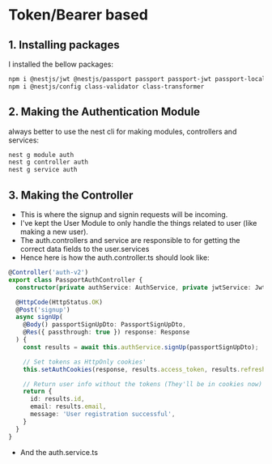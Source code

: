 # Token/Bearer based

## 1. Installing packages
I installed the bellow packages:
```bash
npm i @nestjs/jwt @nestjs/passport passport passport-jwt passport-local
npm i @nestjs/config class-validator class-transformer
```

## 2. Making the Authentication Module
always better to use the nest cli for making modules, controllers and services:
```bash
nest g module auth
nest g controller auth
nest g service auth
```

## 3. Making the Controller
- This is where the signup and signin requests will be incoming.
- I've kept the User Module to only handle the things related to user (like making a new user).
- The auth.controllers and service are responsible to for getting the correct data fields to the user.services
- Hence here is how the auth.controller.ts should look like:
```ts
@Controller('auth-v2')
export class PassportAuthController {
  constructor(private authService: AuthService, private jwtService: JwtService) {}

  @HttpCode(HttpStatus.OK)
  @Post('signup')
  async signUp(
    @Body() passportSignUpDto: PassportSignUpDto, 
    @Res({ passthrough: true }) response: Response 
  ) {
    const results = await this.authService.signUp(passportSignUpDto);

    // Set tokens as HttpOnly cookies'
    this.setAuthCookies(response, results.access_token, results.refresh_token);

    // Return user info without the tokens (They'll be in cookies now)
    return {
      id: results.id,
      email: results.email,
      message: 'User registration successful',
    }
  }
}
```
- And the auth.service.ts
```ts

```